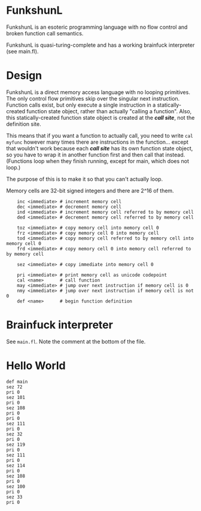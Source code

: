 # FunkshunL
FunkshunL is an esoteric programming language with no flow control and broken function call semantics.

FunkshunL is quasi-turing-complete and has a working brainfuck interpreter (see main.fl).

# Design

FunkshunL is a direct memory access language with no looping primitives. The only control flow primitives skip over the singular next instruction. Function calls exist, but only execute a single instruction in a statically-created function state object, rather than actually "calling a function". Also, this statically-created function state object is created at the ***call site***, not the definition site.

This means that if you want a function to actually call, you need to write `cal myfunc` however many times there are instructions in the function... except that wouldn't work because each ***call site*** has its own function state object, so you have to wrap it in another function first and then call that instead. (Functions loop when they finish running, except for main, which does not loop.)

The purpose of this is to make it so that you can't actually loop.

Memory cells are 32-bit signed integers and there are 2^16 of them.

```
    inc <immediate> # increment memory cell
    dec <immediate> # decrement memory cell
    ind <immediate> # increment memory cell referred to by memory cell
    ded <immediate> # decrement memory cell referred to by memory cell
    
    toz <immediate> # copy memory cell into memory cell 0
    frz <immediate> # copy memory cell 0 into memory cell
    tod <immediate> # copy memory cell referred to by memory cell into memory cell 0
    frd <immediate> # copy memory cell 0 into memory cell referred to by memory cell
    
    sez <immediate> # copy immediate into memory cell 0
    
    pri <immediate> # print memory cell as unicode codepoint
    cal <name>      # call function
    may <immediate> # jump over next instruction if memory cell is 0
    nmy <immediate> # jump over next instruction if memory cell is not 0
    def <name>      # begin function definition
```

# Brainfuck interpreter

See `main.fl`. Note the comment at the bottom of the file.

# Hello World

```
def main
sez 72
pri 0
sez 101
pri 0
sez 108
pri 0
pri 0
sez 111
pri 0
sez 32
pri 0
sez 119
pri 0
sez 111
pri 0
sez 114
pri 0
sez 108
pri 0
sez 100
pri 0
sez 33
pri 0
```
